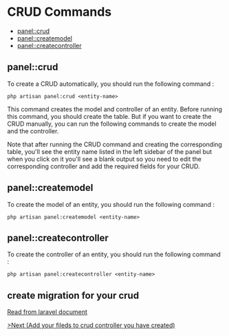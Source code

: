 # CRUD Commands

- [panel::crud](#crud)
- [panel::createmodel](#createmodel)
- [panel::createcontroller](#createcontroller)

<a name="crud"></a>
## panel::crud

To create a CRUD automatically, you should run the following command :

	php artisan panel:crud <entity-name>

This command creates the model and controller of an entity. Before running this command, you should create the table. But if you want to create the CRUD manually, you can run the following commands to create the model and the controller.

Note that after running the CRUD command and creating the corresponding table, you'll see the entity name listed in the left sidebar of the panel but when you click on it you'll see a blank output so you need to edit the corresponding controller and add the required fields for your CRUD.

<a name="createmodel"></a>
## panel::createmodel

To create the model of an entity, you should run the following command :

	php artisan panel:createmodel <entity-name>

<a name="createcontroller"></a>
## panel::createcontroller

To create the controller of an entity, you should run the following command :

	php artisan panel:createcontroller <entity-name>

## create migration for your crud
[Read from laravel document](http://laravel.com/docs/5.1/migrations) 


[>Next (Add your fileds to crud controller you have created)](/docs/crud-fields) 
